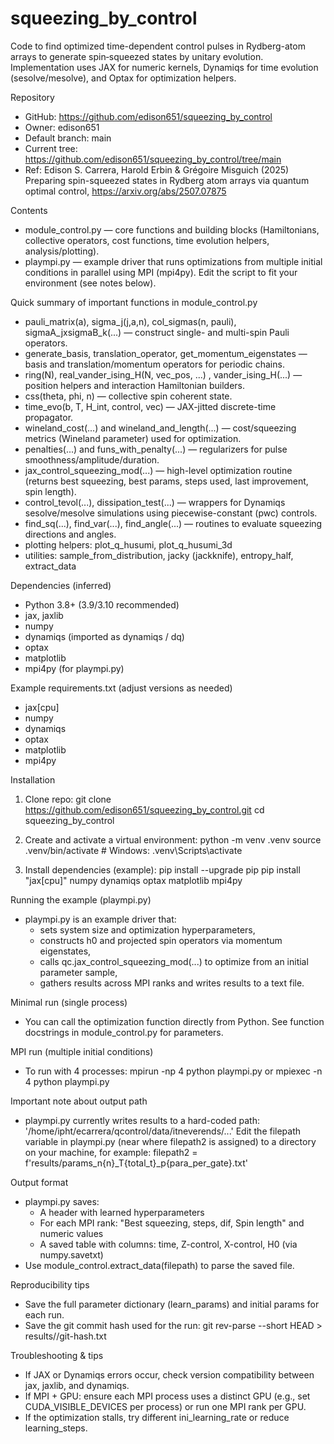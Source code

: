 # squeezing_by_control

Code to find optimized time-dependent control pulses in Rydberg-atom arrays to generate spin‑squeezed states by unitary evolution. Implementation uses JAX for numeric kernels, Dynamiqs for time evolution (sesolve/mesolve), and Optax for optimization helpers.

Repository
- GitHub: https://github.com/edison651/squeezing_by_control
- Owner: edison651
- Default branch: main
- Current tree: https://github.com/edison651/squeezing_by_control/tree/main
- Ref: Edison S. Carrera, Harold Erbin & Grégoire Misguich (2025) Preparing spin-squeezed states in Rydberg atom arrays via quantum optimal control, https://arxiv.org/abs/2507.07875

Contents
- module_control.py — core functions and building blocks (Hamiltonians, collective operators, cost functions, time evolution helpers, analysis/plotting).
- plaympi.py — example driver that runs optimizations from multiple initial conditions in parallel using MPI (mpi4py). Edit the script to fit your environment (see notes below).

Quick summary of important functions in module_control.py
- pauli_matrix(a), sigma_j(j,a,n), col_sigmas(n, pauli), sigmaA_jxsigmaB_k(...) — construct single- and multi-spin Pauli operators.
- generate_basis, translation_operator, get_momentum_eigenstates — basis and translation/momentum operators for periodic chains.
- ring(N), real_vander_ising_H(N, vec_pos, ...) , vander_ising_H(...) — position helpers and interaction Hamiltonian builders.
- css(theta, phi, n) — collective spin coherent state.
- time_evo(b, T, H_int, control, vec) — JAX-jitted discrete-time propagator.
- wineland_cost(...) and wineland_and_length(...) — cost/squeezing metrics (Wineland parameter) used for optimization.
- penalties(...) and funs_with_penalty(...) — regularizers for pulse smoothness/amplitude/duration.
- jax_control_squeezing_mod(...) — high-level optimization routine (returns best squeezing, best params, steps used, last improvement, spin length).
- control_tevol(...), dissipation_test(...) — wrappers for Dynamiqs sesolve/mesolve simulations using piecewise-constant (pwc) controls.
- find_sq(...), find_var(...), find_angle(...) — routines to evaluate squeezing directions and angles.
- plotting helpers: plot_q_husumi, plot_q_husumi_3d
- utilities: sample_from_distribution, jacky (jackknife), entropy_half, extract_data

Dependencies (inferred)
- Python 3.8+ (3.9/3.10 recommended)
- jax, jaxlib
- numpy
- dynamiqs (imported as dynamiqs / dq)
- optax
- matplotlib
- mpi4py (for plaympi.py)

Example requirements.txt (adjust versions as needed)
- jax[cpu]
- numpy
- dynamiqs
- optax
- matplotlib
- mpi4py

Installation
1. Clone repo:
   git clone https://github.com/edison651/squeezing_by_control.git
   cd squeezing_by_control

2. Create and activate a virtual environment:
   python -m venv .venv
   source .venv/bin/activate   # Windows: .venv\Scripts\activate

3. Install dependencies (example):
   pip install --upgrade pip
   pip install "jax[cpu]" numpy dynamiqs optax matplotlib mpi4py

Running the example (plaympi.py)
- plaympi.py is an example driver that:
  - sets system size and optimization hyperparameters,
  - constructs h0 and projected spin operators via momentum eigenstates,
  - calls qc.jax_control_squeezing_mod(...) to optimize from an initial parameter sample,
  - gathers results across MPI ranks and writes results to a text file.

Minimal run (single process)
- You can call the optimization function directly from Python. See function docstrings in module_control.py for parameters.

MPI run (multiple initial conditions)
- To run with 4 processes:
  mpirun -np 4 python plaympi.py
  or
  mpiexec -n 4 python plaympi.py

Important note about output path
- plaympi.py currently writes results to a hard-coded path:
  '/home/ipht/ecarrera/qcontrol/data/itneverends/...'
  Edit the filepath variable in plaympi.py (near where filepath2 is assigned) to a directory on your machine, for example:
  filepath2 = f'results/params_n{n}_T{total_t}_p{para_per_gate}.txt'

Output format
- plaympi.py saves:
  - A header with learned hyperparameters
  - For each MPI rank: "Best squeezing, steps, dif, Spin length" and numeric values
  - A saved table with columns: time, Z-control, X-control, H0 (via numpy.savetxt)
- Use module_control.extract_data(filepath) to parse the saved file.

Reproducibility tips
- Save the full parameter dictionary (learn_params) and initial params for each run.
- Save the git commit hash used for the run:
  git rev-parse --short HEAD > results/<run>/git-hash.txt

Troubleshooting & tips
- If JAX or Dynamiqs errors occur, check version compatibility between jax, jaxlib, and dynamiqs.
- If MPI + GPU: ensure each MPI process uses a distinct GPU (e.g., set CUDA_VISIBLE_DEVICES per process) or run one MPI rank per GPU.
- If the optimization stalls, try different ini_learning_rate or reduce learning_steps.

